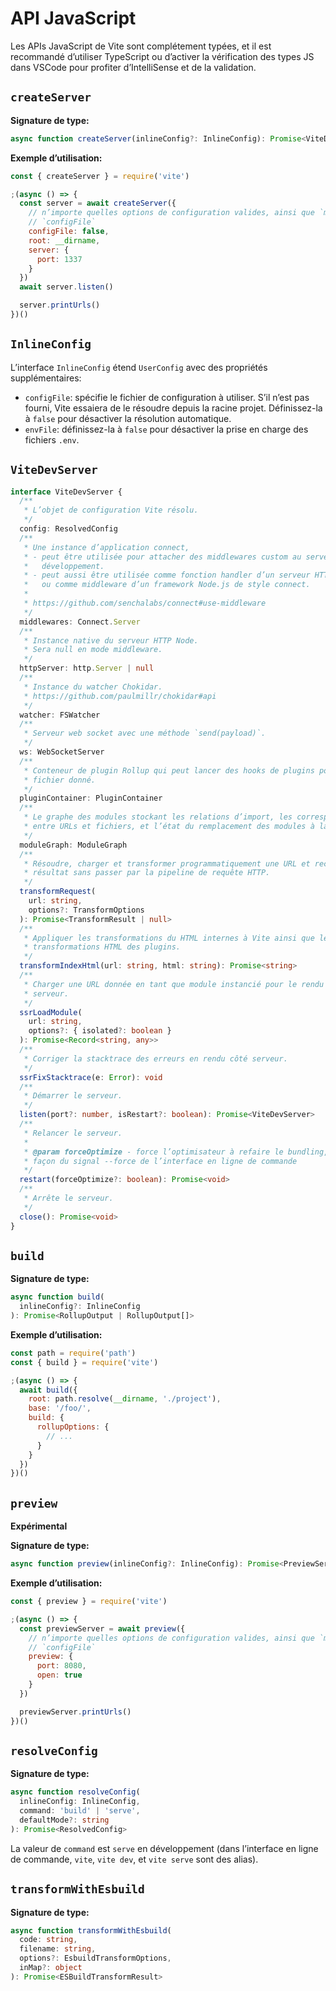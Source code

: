 # API JavaScript

Les APIs JavaScript de Vite sont complétement typées, et il est recommandé d’utiliser TypeScript ou d’activer la vérification des types JS dans VSCode pour profiter d’IntelliSense et de la validation.

## `createServer`

**Signature de type:**

```ts
async function createServer(inlineConfig?: InlineConfig): Promise<ViteDevServer>
```

**Exemple d’utilisation:**

```js
const { createServer } = require('vite')

;(async () => {
  const server = await createServer({
    // n’importe quelles options de configuration valides, ainsi que `mode` et
    // `configFile`
    configFile: false,
    root: __dirname,
    server: {
      port: 1337
    }
  })
  await server.listen()

  server.printUrls()
})()
```

## `InlineConfig`

L’interface `InlineConfig` étend `UserConfig` avec des propriétés supplémentaires:

- `configFile`: spécifie le fichier de configuration à utiliser. S’il n’est pas fourni, Vite essaiera de le résoudre depuis la racine projet. Définissez-la à `false` pour désactiver la résolution automatique.
- `envFile`: définissez-la à `false` pour désactiver la prise en charge des fichiers `.env`.

## `ViteDevServer`

```ts
interface ViteDevServer {
  /**
   * L’objet de configuration Vite résolu.
   */
  config: ResolvedConfig
  /**
   * Une instance d’application connect,
   * - peut être utilisée pour attacher des middlewares custom au serveur de
   *   développement.
   * - peut aussi être utilisée comme fonction handler d’un serveur HTTP custom
   *   ou comme middleware d’un framework Node.js de style connect.
   *
   * https://github.com/senchalabs/connect#use-middleware
   */
  middlewares: Connect.Server
  /**
   * Instance native du serveur HTTP Node.
   * Sera null en mode middleware.
   */
  httpServer: http.Server | null
  /**
   * Instance du watcher Chokidar.
   * https://github.com/paulmillr/chokidar#api
   */
  watcher: FSWatcher
  /**
   * Serveur web socket avec une méthode `send(payload)`.
   */
  ws: WebSocketServer
  /**
   * Conteneur de plugin Rollup qui peut lancer des hooks de plugins pour un
   * fichier donné.
   */
  pluginContainer: PluginContainer
  /**
   * Le graphe des modules stockant les relations d’import, les correspondances
   * entre URLs et fichiers, et l’état du remplacement des modules à la volée.
   */
  moduleGraph: ModuleGraph
  /**
   * Résoudre, charger et transformer programmatiquement une URL et recevoir le
   * résultat sans passer par la pipeline de requête HTTP.
   */
  transformRequest(
    url: string,
    options?: TransformOptions
  ): Promise<TransformResult | null>
  /**
   * Appliquer les transformations du HTML internes à Vite ainsi que les
   * transformations HTML des plugins.
   */
  transformIndexHtml(url: string, html: string): Promise<string>
  /**
   * Charger une URL donnée en tant que module instancié pour le rendu côté
   * serveur.
   */
  ssrLoadModule(
    url: string,
    options?: { isolated?: boolean }
  ): Promise<Record<string, any>>
  /**
   * Corriger la stacktrace des erreurs en rendu côté serveur.
   */
  ssrFixStacktrace(e: Error): void
  /**
   * Démarrer le serveur.
   */
  listen(port?: number, isRestart?: boolean): Promise<ViteDevServer>
  /**
   * Relancer le serveur.
   *
   * @param forceOptimize - force l’optimisateur à refaire le bundling, à la
   * façon du signal --force de l’interface en ligne de commande
   */
  restart(forceOptimize?: boolean): Promise<void>
  /**
   * Arrête le serveur.
   */
  close(): Promise<void>
}
```

## `build`

**Signature de type:**

```ts
async function build(
  inlineConfig?: InlineConfig
): Promise<RollupOutput | RollupOutput[]>
```

**Exemple d’utilisation:**

```js
const path = require('path')
const { build } = require('vite')

;(async () => {
  await build({
    root: path.resolve(__dirname, './project'),
    base: '/foo/',
    build: {
      rollupOptions: {
        // ...
      }
    }
  })
})()
```

## `preview`

**Expérimental**

**Signature de type:**

```ts
async function preview(inlineConfig?: InlineConfig): Promise<PreviewServer>
```

**Exemple d’utilisation:**

```js
const { preview } = require('vite')

;(async () => {
  const previewServer = await preview({
    // n’importe quelles options de configuration valides, ainsi que `mode` et
    // `configFile`
    preview: {
      port: 8080,
      open: true
    }
  })

  previewServer.printUrls()
})()
```

## `resolveConfig`

**Signature de type:**

```ts
async function resolveConfig(
  inlineConfig: InlineConfig,
  command: 'build' | 'serve',
  defaultMode?: string
): Promise<ResolvedConfig>
```

La valeur de `command` est `serve` en développement (dans l’interface en ligne de commande, `vite`, `vite dev`, et `vite serve` sont des alias).

## `transformWithEsbuild`

**Signature de type:**

```ts
async function transformWithEsbuild(
  code: string,
  filename: string,
  options?: EsbuildTransformOptions,
  inMap?: object
): Promise<ESBuildTransformResult>
```
